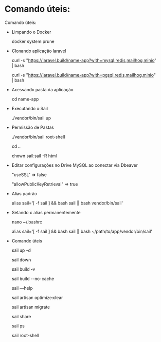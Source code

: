 # Comando úteis:

Comando úteis:

- Limpando o Docker

  docker system prune

- Clonando aplicação laravel

  curl -s "https://laravel.build/name-app?with=mysql,redis,mailhog,minio" | bash
  
  curl -s "https://laravel.build/name-app?with=pgsql,redis,mailhog,minio" | bash


- Acessando pasta da aplicação

  cd name-app 


- Executando o Sail

  ./vendor/bin/sail up


- Permissão de Pastas

  ./vendor/bin/sail root-shell

  cd ..
  
  chown sail:sail -R html


- Editar configurações no Drive MySQL ao conectar via Dbeaver

  "useSSL" ⇒ false

  "allowPublicKeyRetrieval" ⇒ true
  

- Alias padrão

  alias sail='[ -f sail ] && bash sail || bash vendor/bin/sail'
  

- Setando o alias permanentemente

  nano ~/.bashrc
  
  alias sail='[ -f sail ] && bash sail || bash ~/path/to/app/vendor/bin/sail'
  

- Comando úteis

  sail up -d
  
  sail down
  
  sail build -v
  
  sail build --no-cache
  
  sail —help
  
  sail artisan optimize:clear
  
  sail artisan migrate
  
  sail share
  
  sail ps
  
  sail root-shell
